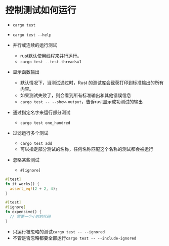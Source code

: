 # 控制测试如何运行

- `cargo test`

- `cargo test --help`

- 并行或连续的运行测试
  - rust默认使用线程来并行运行。
  - `cargo test --test-threads=1`

- 显示函数输出
  - 默认情况下，当测试通过时，Rust 的测试库会截获打印到标准输出的所有内容。
  - 如果测试失败了，则会看到所有标准输出和其他错误信息
  - `cargo test -- --show-output`，告诉rust显示成功测试的输出

- 通过指定名字来运行部分测试
  - `cargo test one_hundred`

- 过滤运行多个测试
  - `cargo test add`
  - 可以指定部分测试的名称，任何名称匹配这个名称的测试都会被运行

- 忽略某些测试
  - `#[ignore]`

```rs
#[test]
fn it_works() {
  assert_eq!(2 + 2, 4);
}

#[test]
#[ignore]
fn expensive() {
  // 需要一个小时的代码
}
```

- 只运行被忽略的测试`cargo test -- --ignored`
- 不管是否忽略都要全部运行`cargo test -- --include-ignored`
